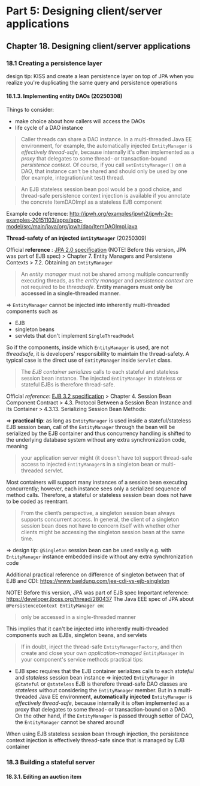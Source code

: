 # Part 5: Designing client/server applications
## Chapter 18. Designing client/server applications
### 18.1 Creating a persistence layer
design tip: KISS and create a lean persistence layer on top of JPA when you realize you're duplicating the same query and persistence operations
#### 18.1.3. Implementing entity DAOs (20250308)
Things to consider: 
* make choice about how callers will access the DAOs
* life cycle of a DAO instance

> Caller threads can share a DAO instance. In a multi-threaded Java EE environment, for example, the automatically injected `EntityManager` is *effectively thread-safe*, because internally it's often implemented as a *proxy* that delegates to some thread- or transaction-bound *persistence context*. Of course, if you call `setEntityManager()` on a DAO, that instance can't be shared and should only be used by one (for example, integration/unit test) thread.

> An EJB stateless session bean pool would be a good choice, and thread-safe persistence context injection is available if you annotate the concrete ItemDAOImpl as a stateless EJB component

Example code reference: http://jpwh.org/examples/jpwh2/jpwh-2e-examples-20151103/apps/app-model/src/main/java/org/jpwh/dao/ItemDAOImpl.java

**Thread-safety of an injected `EntityManager`** (20250309)

Official **reference** : [JPA 2.0 specification](https://jcp.org/aboutJava/communityprocess/final/jsr317/index.html) (NOTE! Before this version, JPA was part of EJB spec) > Chapter 7. Entity Managers and Persistene Contexts > 7.2. Obtaining an `EntityManager`

> An *entity manager* must not be shared among multiple concurrently executing threads, as the *entity manager* and *persistence context* are not required to be *threadsafe*. **Entity managers must only be accessed in a single-threaded manner**.

=> `EntityManager` cannot be injected into inherently multi-threaded components such as

 * EJB
 * singleton beans
 * servlets that don't implement `SingleThreadModel`

So if the components, inside which `EntityManager` is used, are not *threadsafe*, it is developers' responsibility to maintain the thread-safety. A typical case is the direct use of `EntityManager` inside `Servlet` class. 


> The *EJB container* *serializes* calls to each stateful and stateless session bean instance. The injected `EntityManager` in stateless or stateful EJBs is therefore thread-safe. 

Official *reference*: [EJB 3.2 specification](https://jcp.org/aboutJava/communityprocess/final/jsr345/index.html) > Chapter 4. Session Bean Component Contract > 4.3. Protocol Between a Session Bean Instance and its Container > 4.3.13. Serializing Session Bean Methods:

=> **practical tip**: as long as `EntityManager` is used inside a stateful/stateless EJB session bean, call of the `EntityManager` through the bean will be serialized by the EJB container and thus concurrency handling is shifted to the underlying database system without any extra synchronization code, meaning

> your application server might (it doesn't have to) support thread-safe access to injected `EntityManager`s in a singleton bean or multi-threaded servlet. 

Most containers will support many instances of a session bean executing concurrently; however, each instance sees only a serialized sequence of method calls. Therefore, a stateful or stateless session bean does not have to be coded as reentrant.



> From the client’s perspective, a singleton session bean always supports concurrent access. In general, the client of a singleton session bean does not have to concern itself with whether other clients might be accessing the singleton session bean at the same time.

=> design tip: `@Singleton` session bean can be used easily e.g. with `EntityManager` instance embedded inside without any extra synchronization code

Additional practical reference on difference of singleton between that of EJB and CDI: https://www.baeldung.com/jee-cdi-vs-ejb-singleton

NOTE! Before this version, JPA was part of EJB spec
Important reference: https://developer.jboss.org/thread/280437
The Java EEE spec of JPA about `@PersistenceContext EntityManager em`: 

> only be accessed in a single-threaded manner

This implies that it can't be injected into inherently multi-threaded components such as EJBs, singleton beans, and servlets

> If in doubt, inject the thread-safe `EntityManagerFactory`, and then create and close your own *application-managed* `EntityManager` in your component's service methods
practical tips:

* EJB spec requires that the EJB container serializes calls to each *stateful* and *stateless* session bean instance => injected `EntityManager` in `@Stateful` or `@stateless` EJB is therefore thread-safe
DAO classes are *stateless* without considering the `EntityManager` member. But in a multi-threaded Java EE environment, **automatically injected** `EntityManager` is *effectively thread-safe*, because internally it is often implemented as a proxy that delegates to some thread- or transaction-bound on a DAO. On the other hand, if the `EntityManager` is passed through setter of DAO, the `EntityManager` cannot be shared around!

When using EJB stateless session bean through injection, the persistence context injection is effectively thread-safe since that is managed by EJB container
### 18.3 Building a stateful server
#### 18.3.1. Editing an auction item


